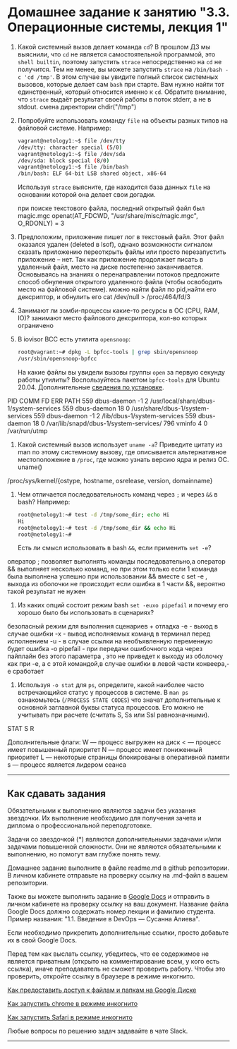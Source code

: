 # Домашнее задание к занятию "3.3. Операционные системы, лекция 1"

1. Какой системный вызов делает команда `cd`? В прошлом ДЗ мы выяснили, что `cd` не является самостоятельной  программой, это `shell builtin`, поэтому запустить `strace` непосредственно на `cd` не получится. Тем не менее, вы можете запустить `strace` на `/bin/bash -c 'cd /tmp'`. В этом случае вы увидите полный список системных вызовов, которые делает сам `bash` при старте. Вам нужно найти тот единственный, который относится именно к `cd`. Обратите внимание, что `strace` выдаёт результат своей работы в поток stderr, а не в stdout.
  смена директории
   chdir("/tmp")

1. Попробуйте использовать команду `file` на объекты разных типов на файловой системе. Например:
    ```bash
    vagrant@netology1:~$ file /dev/tty
    /dev/tty: character special (5/0)
    vagrant@netology1:~$ file /dev/sda
    /dev/sda: block special (8/0)
    vagrant@netology1:~$ file /bin/bash
    /bin/bash: ELF 64-bit LSB shared object, x86-64
    ```
    Используя `strace` выясните, где находится база данных `file` на основании которой она делает свои догадки.

   при поиске текстового файла, последний открытый файл был magic.mgc
      openat(AT_FDCWD, "/usr/share/misc/magic.mgc", O_RDONLY) = 3

1. Предположим, приложение пишет лог в текстовый файл. Этот файл оказался удален (deleted в lsof), однако возможности сигналом сказать приложению переоткрыть файлы или просто перезапустить приложение – нет. Так как приложение продолжает писать в удаленный файл, место на диске постепенно заканчивается. Основываясь на знаниях о перенаправлении потоков предложите способ обнуления открытого удаленного файла (чтобы освободить место на файловой системе).
можно найти файл по pid,найти его дексриптор, и обнулить его cat /dev/null > /proc/464/fd/3
1. Занимают ли зомби-процессы какие-то ресурсы в ОС (CPU, RAM, IO)?
   занимают место файлового дексриптора, кол-во которых ограничено

1. В iovisor BCC есть утилита `opensnoop`:
    ```bash
    root@vagrant:~# dpkg -L bpfcc-tools | grep sbin/opensnoop
    /usr/sbin/opensnoop-bpfcc
    ```
    На какие файлы вы увидели вызовы группы `open` за первую секунду работы утилиты? Воспользуйтесь пакетом `bpfcc-tools` для Ubuntu 20.04. Дополнительные [сведения по установке](https://github.com/iovisor/bcc/blob/master/INSTALL.md).

PID    COMM               FD ERR PATH
559    dbus-daemon        -1   2 /usr/local/share/dbus-1/system-services
559    dbus-daemon        18   0 /usr/share/dbus-1/system-services
559    dbus-daemon        -1   2 /lib/dbus-1/system-services
559    dbus-daemon        18   0 /var/lib/snapd/dbus-1/system-services/
796    vminfo              4   0 /var/run/utmp



1. Какой системный вызов использует `uname -a`? Приведите цитату из man по этому системному вызову, где описывается альтернативное местоположение в `/proc`, где можно узнать версию ядра и релиз ОС.
uname()
   
 /proc/sys/kernel/{ostype, hostname, osrelease, version,
       domainname}

1. Чем отличается последовательность команд через `;` и через `&&` в bash? Например:
    ```bash
    root@netology1:~# test -d /tmp/some_dir; echo Hi
    Hi
    root@netology1:~# test -d /tmp/some_dir && echo Hi
    root@netology1:~#
    ```
    Есть ли смысл использовать в bash `&&`, если применить `set -e`?

оператор ; позволяет выполнять команды последовательно,а оператор && выполняет несколько команд, но при этом только если 1 команда была выполнена успешно
при использовании && вместе с set -e , выхода из оболочки не происходит если ошибка в 1 части &&, вероятно такой результат не нужен



1. Из каких опций состоит режим bash `set -euxo pipefail` и почему его хорошо было бы использовать в сценариях?

безопасный режим для выполнния сценариев + отладка
-e - выход в случае ошибки
-x - вывод исполняемых команд в терминал перед исполнением
-u - в случае ссылки на необъявленную переменную будет ошибка
-o pipefail - при передачи ошибочного кода через пайплайн без этого параметра , это не приведет к выходу из оболочку как при -е, а с этой командой,в случае ошибки в левой части конвеера,-е  сработает


1. Используя `-o stat` для `ps`, определите, какой наиболее часто встречающийся статус у процессов в системе. В `man ps` ознакомьтесь (`/PROCESS STATE CODES`) что значат дополнительные к основной заглавной буквы статуса процессов. Его можно не учитывать при расчете (считать S, Ss или Ssl равнозначными).

 STAT
S
R

Дополнительные флаги:
W — процесс выгружен на диск
< — процесс имеет повышенный приоритет
N — процесс имеет пониженный приоритет
L — некоторые страницы блокированы в оперативной памяти
s — процесс является лидером сеанса


 ---

## Как сдавать задания

Обязательными к выполнению являются задачи без указания звездочки. Их выполнение необходимо для получения зачета и диплома о профессиональной переподготовке.

Задачи со звездочкой (*) являются дополнительными задачами и/или задачами повышенной сложности. Они не являются обязательными к выполнению, но помогут вам глубже понять тему.

Домашнее задание выполните в файле readme.md в github репозитории. В личном кабинете отправьте на проверку ссылку на .md-файл в вашем репозитории.

Также вы можете выполнить задание в [Google Docs](https://docs.google.com/document/u/0/?tgif=d) и отправить в личном кабинете на проверку ссылку на ваш документ.
Название файла Google Docs должно содержать номер лекции и фамилию студента. Пример названия: "1.1. Введение в DevOps — Сусанна Алиева".

Если необходимо прикрепить дополнительные ссылки, просто добавьте их в свой Google Docs.

Перед тем как выслать ссылку, убедитесь, что ее содержимое не является приватным (открыто на комментирование всем, у кого есть ссылка), иначе преподаватель не сможет проверить работу. Чтобы это проверить, откройте ссылку в браузере в режиме инкогнито.

[Как предоставить доступ к файлам и папкам на Google Диске](https://support.google.com/docs/answer/2494822?hl=ru&co=GENIE.Platform%3DDesktop)

[Как запустить chrome в режиме инкогнито ](https://support.google.com/chrome/answer/95464?co=GENIE.Platform%3DDesktop&hl=ru)

[Как запустить  Safari в режиме инкогнито ](https://support.apple.com/ru-ru/guide/safari/ibrw1069/mac)

Любые вопросы по решению задач задавайте в чате Slack.

---
